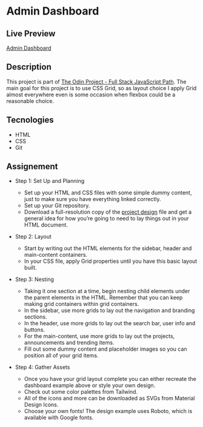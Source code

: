 # Admin Dashboard

## Live Preview
[Admin Dashboard](https://dak79.github.io/odin-admin-dashboard/)

## Description
This project is part of [The Odin Project - Full Stack JavaScript Path](https://www.theodinproject.com/lessons/node-path-intermediate-html-and-css-admin-dashboard). 
The main goal for this project is to use CSS Grid, so as layout choice I apply Grid almost everywhere even is some occasion when flexbox could be a reasonable choice.

## Tecnologies
* HTML
* CSS
* Git

## Assignement
* Step 1: Set Up and Planning
    * Set up your HTML and CSS files with some simple dummy content, just to make sure you have everything linked correctly.
    * Set up your Git repository.
    * Download a full-resolution copy of the [project design](./dashboard-project.png) file and get a general idea for how you’re going to need to lay things out in your HTML document.

* Step 2: Layout
    * Start by writing out the HTML elements for the sidebar, header and main-content containers.
    * In your CSS file, apply Grid properties until you have this basic layout built.

* Step 3: Nesting
    * Taking it one section at a time, begin nesting child elements under the parent elements in the HTML. Remember that you can keep making grid containers within grid containers.
    * In the sidebar, use more grids to lay out the navigation and branding sections.
    * In the header, use more grids to lay out the search bar, user info and buttons.
    * For the main-content, use more grids to lay out the projects, announcements and trending items.
    * Fill out some dummy content and placeholder images so you can position all of your grid items.

* Step 4: Gather Assets
    * Once you have your grid layout complete you can either recreate the dashboard example above or style your own design.
    * Check out some color palettes from Tailwind.
    * All of the icons and more can be downloaded as SVGs from Material Design Icons.
    * Choose your own fonts! The design example uses Roboto, which is available with Google fonts.
